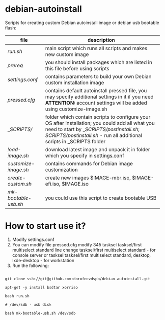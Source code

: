 # debian-autoinstall

Scripts for creating custom Debian autoinstall image or debian usb bootable flash:

file                | description
-----------------------|---------------------------------------------------
_run.sh_              | main script which runs all scripts and makes new custom image
_prereq_             | you should install packages which are listed in this file before using scripts
_settings.conf_       | contains parameters to build your own Debian custom installation image 
_pressed.cfg_         | contains default autoinstall pressed file, you may specify additional settings in it if you need **ATTENTION:** account settings will be added using customize-image.sh
__SCRIPTS/_            | folder which contain scripts to configure your OS after installation; you could add all what you need to start by __SCRIPTS/postinstall.sh_; _SCRIPTS/postinstall.sh_ - run all additional scripts in _SCRIPTS folder
_load-image.sh_      | download latest image and unpack it in folder which you specify in settings.conf
_customize-image.sh_  | contains commands for Debian image customization
_create-custom.sh_    | create new images $IMAGE-mbr.iso,  $IMAGE-efi.iso, $IMAGE.iso
_mk-bootable-usb.sh_  | you could use this script to create bootable USB
 
 # How to start use it?
 1) Modify settings.conf
 2) You can modify file pressed.cfg 
 modify 345 tasksel tasksel/first multiselect standard line
 change 
 tasksel/first multiselect standard - for console server
 or 
 tasksel tasksel/first multiselect standard, desktop, lxde-desktop - for workstation
 3) Run the following:
 ```console

 git clone ssh://git@github.com:dorofeevdspb/debian-autoinstall.git

 apt-get -y install bsdtar xorriso
   
 bash run.sh 

 # /dev/sdb - usb disk
 
 bash mk-bootable-usb.sh /dev/sdb
 ```
